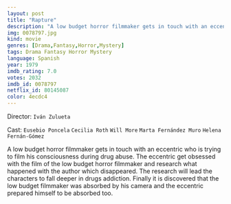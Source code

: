 ```yaml
---
layout: post
title: "Rapture"
description: "A low budget horror filmmaker gets in touch with an eccentric who is trying to film his consciousness during drug abuse. The eccentric get obsessed with the film of the low budget horror filmmaker and research what happened with the author which disappeared. The research will lead the characters to fall deeper in drugs addiction. Finally it is discovered that the low budget filmmaker was absorbed by his camera and the eccentric prepare.."
img: 0078797.jpg
kind: movie
genres: [Drama,Fantasy,Horror,Mystery]
tags: Drama Fantasy Horror Mystery 
language: Spanish
year: 1979
imdb_rating: 7.0
votes: 2032
imdb_id: 0078797
netflix_id: 80145087
color: 4ecdc4
---
```

Director: `Iván Zulueta`  

Cast: `Eusebio Poncela` `Cecilia Roth` `Will More` `Marta Fernández Muro` `Helena Fernán-Gómez` 

A low budget horror filmmaker gets in touch with an eccentric who is trying to film his consciousness during drug abuse. The eccentric get obsessed with the film of the low budget horror filmmaker and research what happened with the author which disappeared. The research will lead the characters to fall deeper in drugs addiction. Finally it is discovered that the low budget filmmaker was absorbed by his camera and the eccentric prepared himself to be absorbed too.